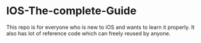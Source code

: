 # IOS-The-complete-Guide
This repo is for everyone who is new to iOS and wants to learn it properly. It also has lot of reference code which can freely reused by anyone.
